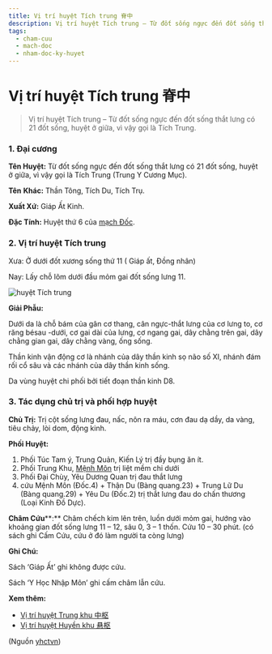 ```yaml
---
title: Vị trí huyệt Tích trung 脊中
description: Vị trí huyệt Tích trung – Từ đốt sống ngực đến đốt sống thắt lưng có 21 đốt sống, huyệt ở giữa, vì vậy gọi là Tích Trung.
tags:
  - cham-cuu
  - mach-doc
  - nham-doc-ky-huyet
---
```


# Vị trí huyệt Tích trung 脊中 

> Vị trí huyệt Tích trung – Từ đốt sống ngực đến đốt sống thắt lưng có 21 đốt sống, huyệt ở giữa, vì vậy gọi là Tích Trung.

### 1. Đại cương

**Tên Huyệt:** Từ đốt sống ngực đến đốt sống thắt lưng có 21 đốt sống, huyệt ở giữa, vì vậy gọi là Tích Trung (Trung Y Cương Mục).

**Tên** **Khác:** Thần Tông, Tích Du, Tích Trụ.

**Xuất Xứ:** Giáp Ất Kinh.

**Đặc Tính:** Huyệt thứ 6 của [mạch Đốc](/yhctvn/dai-cuong-mach-doc/).

### 2. Vị trí huyệt Tích trung

Xưa: Ở dưới đốt xương sống thứ 11 ( Giáp ất, Đồng nhân)

Nay: Lấy chỗ lõm dưới đầu mỏm gai đốt sống lưng 11.

![huyệt Tích trung](/imgs/yhctvn/huyet-tich-trung-300x168.jpg)

**Giải Phẫu:**

Dưới da là chỗ bám của gân cơ thang, cân ngực-thắt lưng của cơ lưng to, cơ răng bésau -dưới, cơ gai dài của lưng, cơ ngang gai, dây chằng trên gai, dây chằng gian gai, dây chằng vàng, ống sống.

Thần kinh vận động cơ là nhánh của dây thần kinh sọ não số XI, nhánh đám rối cổ sâu và các nhánh của dây thần kinh sống.

Da vùng huyệt chi phối bởi tiết đoạn thần kinh D8.

### 3. Tác dụng chủ trị và phối hợp huyệt

**Chủ Trị:** Trị cột sống lưng đau, nấc, nôn ra máu, cơn đau dạ dầy, da vàng, tiêu chảy, lòi dom, động kinh.

**Phối Huyệt:**

1. Phối Túc Tam ý, Trung Quản, Kiến Lý trị đầy bụng ăn ít.
2. Phối Trung Khu, [Mệnh Môn](/yhctvn/vi-tri-huyet-menh-mon-%e5%91%bd%e9%97%a8/) trị liệt mềm chi dưới
3. Phối Đại Chùy, Yêu Dương Quan trị đau thắt lưng
4. cứu Mệnh Môn (Đốc.4) + Thận Du (Bàng quang.23) + Trung Lữ Du (Bàng quang.29) + Yêu Du (Đốc.2) trị thắt lưng đau do chấn thương (Loại Kinh Đồ Dực).

**Châm Cứu****:** Châm chếch kim lên trên, luồn dưới mỏm gai, hướng vào khoảng gian đốt sống lưng 11 – 12, sâu 0, 3 – 1 thốn. Cứu 10 – 30 phút. (có sách ghi Cấm Cứu, cứu ở đó làm người ta còng lưng)

**Ghi Chú:**

Sách ‘Giáp Ất’ ghi không được cứu.

Sách ‘Y Học Nhập Môn’ ghi cấm châm lẫn cứu.

**Xem thêm:**

* [Vị trí huyệt Trung khu 中枢](/yhctvn/vi-tri-huyet-trung-khu-%e4%b8%ad%e6%9e%a2/)
* [Vị trí huyệt Huyền khu 悬枢](/yhctvn/vi-tri-huyet-huyen-khu-%e6%82%ac%e6%9e%a2/)

(Nguồn <a href="https://yhctvn.com/vi-tri-huyet-tich-trung-%e8%84%8a%e4%b8%ad/" target="_blank">yhctvn</a>)
